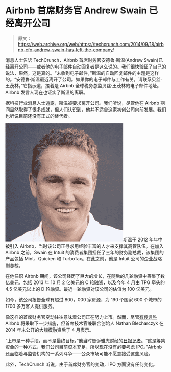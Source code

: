 # Airbnb 首席财务官 Andrew Swain 已经离开公司 

> 原文：<https://web.archive.org/web/https://techcrunch.com/2014/09/18/airbnb-cfo-andrew-swain-has-left-the-company/>

消息人士告诉 TechCrunch，Airbnb 首席财务官安德鲁·斯温(Andrew Swain)已经离开公司——或者他的电子邮件自动回复者是这么说的。我们很快验证了自己的说法，果然，这是真的。“未收到电子邮件，”斯温的自动回复邮件的主题是这样的。“安德鲁·斯温最近离开了公司。如果你的电子邮件与工作有关，请联系贝丝·王茂林，”它指示道，接着是 Airbnb 全球税务总监贝丝·王茂林的电子邮件地址。Airbnb 发言人现在也证实了斯温的离职。

据科技行业消息人士透露，斯温被要求离开公司。我们听说，尽管他在 Airbnb 期间显然取得了很多成就，但人们认识到，他并不适合这家初创公司向前发展。我们也听说目前还没有正式的替代者。

![12057cf](img/56241c72e91b22459b0b8a5a9c0b4137.png)斯温于 2012 年年中被引入 Airbnb，当时该公司正寻求用经验丰富的人才来支撑其高管队伍。在加入 Airbnb 之前，Swain 在 Intuit 的消费者集团担任了三年的财务副总裁，该集团的产品包括 Mint、Quicken 和 TurboTax。在此之前，他是 Intuit 公司的企业战略副总裁。

在他任职 Airbnb 期间，该公司经历了巨大的增长，在随后的几轮融资中筹集了数亿美元，包括 2013 年 10 月 2 亿美元的 C 轮融资，以及今年 4 月由 TPG 牵头的 4.5 亿美元以上的 D 轮融资。最近一轮融资对该公司的估值为 100 亿美元。

如今，该公司报告全球有超过 800，000 家房源，为 190 个国家 600 个城市的 1700 多万客人提供服务。

像这样的首席财务官变动往往意味着公司正在努力上市。然而，尽管[有传言称](https://web.archive.org/web/20221207145750/http://dealbook.nytimes.com/2014/02/09/the-new-normal-for-tech-companies-and-others-the-stealth-i-p-o/)Airbnb 将采取下一步措施，但首席技术官兼联合创始人 Nathan Blecharczyk 在 2014 年未公开的大规模融资后于 4 月表示。

“上市是一种手段，而不是最终目标，”他当时告诉雅虎财经的[日报记者](https://web.archive.org/web/20221207145750/http://finance.yahoo.com/blogs/daily-ticker/airbnb-cto---co-founder-on-deterring-prostitutes-and-why-they-aren-t-considering-an-ipo-this-year-120001765.html)。“这是筹集资金的一种方式，我们公司目前资本充足，所以现在没有必要考虑 IPO。”Airbnb 还面临着与监管机构的一系列斗争——公众市场可能不愿意接受这些风险。

此外，TechCrunch 听说，由于首席财务官的变动，IPO 方面没有任何变化。